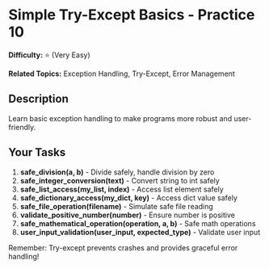 # Simple Try-Except Basics - Practice 10

**Difficulty:** ⭐ (Very Easy)

**Related Topics:** Exception Handling, Try-Except, Error Management

## Description

Learn basic exception handling to make programs more robust and user-friendly.

## Your Tasks

1. **safe_division(a, b)** - Divide safely, handle division by zero
2. **safe_integer_conversion(text)** - Convert string to int safely
3. **safe_list_access(my_list, index)** - Access list element safely
4. **safe_dictionary_access(my_dict, key)** - Access dict value safely
5. **safe_file_operation(filename)** - Simulate safe file reading
6. **validate_positive_number(number)** - Ensure number is positive
7. **safe_mathematical_operation(operation, a, b)** - Safe math operations
8. **user_input_validation(user_input, expected_type)** - Validate user input

Remember: Try-except prevents crashes and provides graceful error handling!